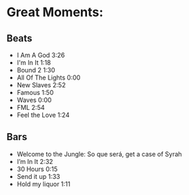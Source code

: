 # Great Moments:

## Beats
- I Am A God 3:26
- I'm In It 1:18
- Bound 2 1:30
- All Of The Lights 0:00
- New Slaves 2:52
- Famous 1:50
- Waves 0:00
- FML 2:54
- Feel the Love 1:24

## Bars
- Welcome to the Jungle: So que será, get a case of Syrah
- I’m In It 2:32
- 30 Hours 0:15
- Send it up 1:33
- Hold my liquor 1:11
